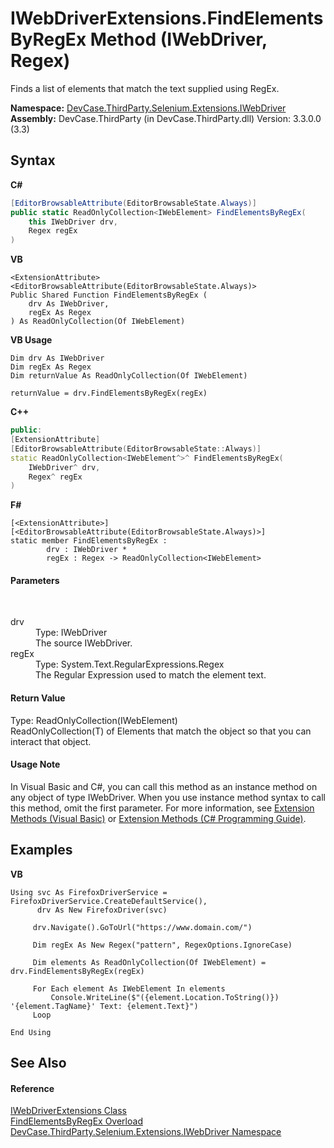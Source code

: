 # IWebDriverExtensions.FindElementsByRegEx Method (IWebDriver, Regex)
 

Finds a list of elements that match the text supplied using RegEx.

**Namespace:**&nbsp;<a href="N_DevCase_ThirdParty_Selenium_Extensions_IWebDriver">DevCase.ThirdParty.Selenium.Extensions.IWebDriver</a><br />**Assembly:**&nbsp;DevCase.ThirdParty (in DevCase.ThirdParty.dll) Version: 3.3.0.0 (3.3)

## Syntax

**C#**<br />
``` C#
[EditorBrowsableAttribute(EditorBrowsableState.Always)]
public static ReadOnlyCollection<IWebElement> FindElementsByRegEx(
	this IWebDriver drv,
	Regex regEx
)
```

**VB**<br />
``` VB
<ExtensionAttribute>
<EditorBrowsableAttribute(EditorBrowsableState.Always)>
Public Shared Function FindElementsByRegEx ( 
	drv As IWebDriver,
	regEx As Regex
) As ReadOnlyCollection(Of IWebElement)
```

**VB Usage**<br />
``` VB Usage
Dim drv As IWebDriver
Dim regEx As Regex
Dim returnValue As ReadOnlyCollection(Of IWebElement)

returnValue = drv.FindElementsByRegEx(regEx)
```

**C++**<br />
``` C++
public:
[ExtensionAttribute]
[EditorBrowsableAttribute(EditorBrowsableState::Always)]
static ReadOnlyCollection<IWebElement^>^ FindElementsByRegEx(
	IWebDriver^ drv, 
	Regex^ regEx
)
```

**F#**<br />
``` F#
[<ExtensionAttribute>]
[<EditorBrowsableAttribute(EditorBrowsableState.Always)>]
static member FindElementsByRegEx : 
        drv : IWebDriver * 
        regEx : Regex -> ReadOnlyCollection<IWebElement> 

```


#### Parameters
&nbsp;<dl><dt>drv</dt><dd>Type: IWebDriver<br />The source IWebDriver.</dd><dt>regEx</dt><dd>Type: System.Text.RegularExpressions.Regex<br />The Regular Expression used to match the element text.</dd></dl>

#### Return Value
Type: ReadOnlyCollection(IWebElement)<br />ReadOnlyCollection(T) of Elements that match the object so that you can interact that object.

#### Usage Note
In Visual Basic and C#, you can call this method as an instance method on any object of type IWebDriver. When you use instance method syntax to call this method, omit the first parameter. For more information, see <a href="https://docs.microsoft.com/dotnet/visual-basic/programming-guide/language-features/procedures/extension-methods">Extension Methods (Visual Basic)</a> or <a href="https://docs.microsoft.com/dotnet/csharp/programming-guide/classes-and-structs/extension-methods">Extension Methods (C# Programming Guide)</a>.

## Examples

**VB**<br />
``` VB
Using svc As FirefoxDriverService = FirefoxDriverService.CreateDefaultService(),
      drv As New FirefoxDriver(svc)

     drv.Navigate().GoToUrl("https://www.domain.com/")

     Dim regEx As New Regex("pattern", RegexOptions.IgnoreCase)

     Dim elements As ReadOnlyCollection(Of IWebElement) = drv.FindElementsByRegEx(regEx)

     For Each element As IWebElement In elements
         Console.WriteLine($"({element.Location.ToString()}) '{element.TagName}' Text: {element.Text}")
     Loop

End Using
```


## See Also


#### Reference
<a href="T_DevCase_ThirdParty_Selenium_Extensions_IWebDriver_IWebDriverExtensions">IWebDriverExtensions Class</a><br /><a href="Overload_DevCase_ThirdParty_Selenium_Extensions_IWebDriver_IWebDriverExtensions_FindElementsByRegEx">FindElementsByRegEx Overload</a><br /><a href="N_DevCase_ThirdParty_Selenium_Extensions_IWebDriver">DevCase.ThirdParty.Selenium.Extensions.IWebDriver Namespace</a><br />